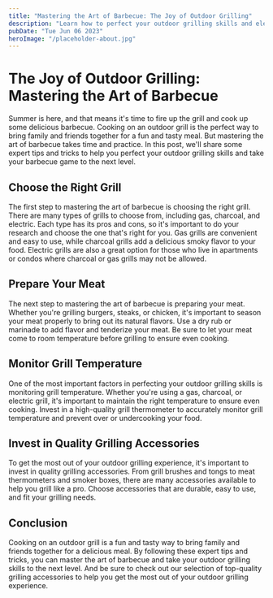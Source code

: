 ```yaml
---
title: "Mastering the Art of Barbecue: The Joy of Outdoor Grilling"
description: "Learn how to perfect your outdoor grilling skills and elevate your barbecue game with these expert tips and tricks. Get the most out of your outdoor grilling experience with our selection of top-quality grilling accessories."
pubDate: "Tue Jun 06 2023"
heroImage: "/placeholder-about.jpg"
---
```


# The Joy of Outdoor Grilling: Mastering the Art of Barbecue

Summer is here, and that means it&#39;s time to fire up the grill and cook up some delicious barbecue. Cooking on an outdoor grill is the perfect way to bring family and friends together for a fun and tasty meal. But mastering the art of barbecue takes time and practice. In this post, we&#39;ll share some expert tips and tricks to help you perfect your outdoor grilling skills and take your barbecue game to the next level.

## Choose the Right Grill

The first step to mastering the art of barbecue is choosing the right grill. There are many types of grills to choose from, including gas, charcoal, and electric. Each type has its pros and cons, so it&#39;s important to do your research and choose the one that&#39;s right for you. Gas grills are convenient and easy to use, while charcoal grills add a delicious smoky flavor to your food. Electric grills are also a great option for those who live in apartments or condos where charcoal or gas grills may not be allowed.

## Prepare Your Meat

The next step to mastering the art of barbecue is preparing your meat. Whether you&#39;re grilling burgers, steaks, or chicken, it&#39;s important to season your meat properly to bring out its natural flavors. Use a dry rub or marinade to add flavor and tenderize your meat. Be sure to let your meat come to room temperature before grilling to ensure even cooking.

## Monitor Grill Temperature

One of the most important factors in perfecting your outdoor grilling skills is monitoring grill temperature. Whether you&#39;re using a gas, charcoal, or electric grill, it&#39;s important to maintain the right temperature to ensure even cooking. Invest in a high-quality grill thermometer to accurately monitor grill temperature and prevent over or undercooking your food.

## Invest in Quality Grilling Accessories

To get the most out of your outdoor grilling experience, it&#39;s important to invest in quality grilling accessories. From grill brushes and tongs to meat thermometers and smoker boxes, there are many accessories available to help you grill like a pro. Choose accessories that are durable, easy to use, and fit your grilling needs.

## Conclusion

Cooking on an outdoor grill is a fun and tasty way to bring family and friends together for a delicious meal. By following these expert tips and tricks, you can master the art of barbecue and take your outdoor grilling skills to the next level. And be sure to check out our selection of top-quality grilling accessories to help you get the most out of your outdoor grilling experience.